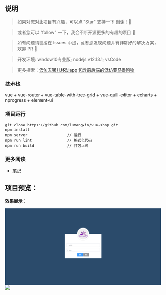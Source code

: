 ## 说明

> 如果对您对此项目有兴趣，可以点 "Star" 支持一下 谢谢！🙏

> 或者您可以 "follow" 一下，我会不断开源更多的有趣的项目 👻

> 如有问题请直接在 Issues 中提，或者您发现问题并有非常好的解决方案，欢迎 PR 💯

> 开发环境: window10专业版; nodejs v12.13.1; vsCode

> 更多探索：[低仿去哪儿移动app](https://github.com/lumengxin/Travel.git)    [包含前后端的低仿亚马逊购物](https://github.com/lumengxin/vue-pc-shop.git)


### 技术栈
vue + vue-router + vue-table-with-tree-grid + vue-quill-editor + echarts + nprogress + element-ui


### 项目运行

```
git clone https://github.com/lumengxin/vue-shop.git
npm install
npm server                  // 运行
npm run lint                // 格式化代码
npm run build               // 打包上线
```

### 更多阅读

- [笔记](./docs/read.md)

## 项目预览：

**效果展示：**

<div style="display:flex;flex-wrap:wrap;">
    <img src="./docs/images/login.png" />
    <img src="./docs/images/home.gif" />
</div>


